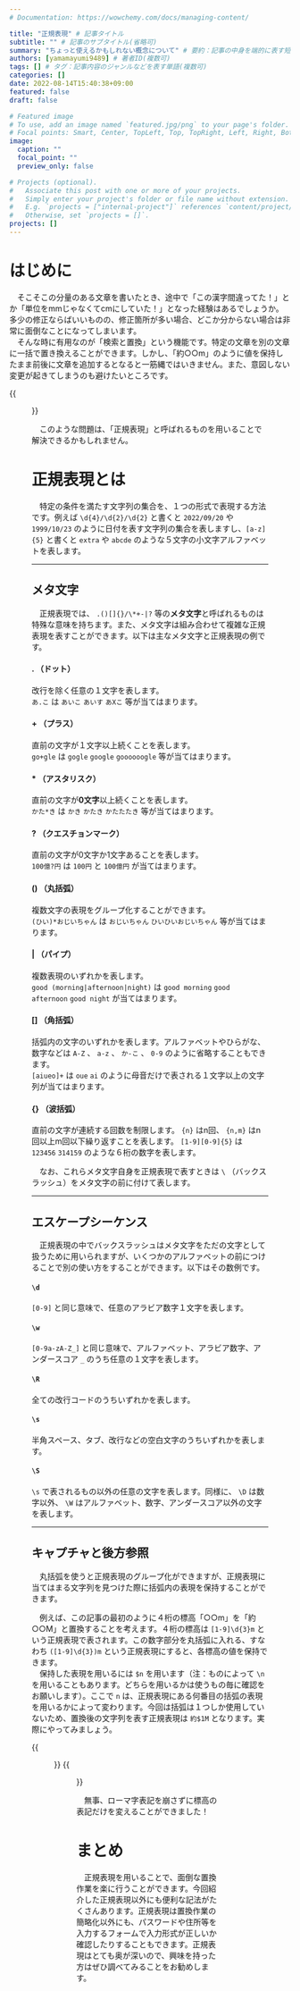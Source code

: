 ```yaml
---
# Documentation: https://wowchemy.com/docs/managing-content/

title: "正規表現" # 記事タイトル
subtitle: "" # 記事のサブタイトル(省略可)
summary: "ちょっと使えるかもしれない概念について" # 要約：記事の中身を端的に表す短い文章
authors: [yamamayumi9489] # 著者ID(複数可)
tags: [] # タグ：記事内容のジャンルなどを表す単語(複数可)
categories: []
date: 2022-08-14T15:40:38+09:00
featured: false
draft: false

# Featured image
# To use, add an image named `featured.jpg/png` to your page's folder.
# Focal points: Smart, Center, TopLeft, Top, TopRight, Left, Right, BottomLeft, Bottom, BottomRight.
image:
  caption: ""
  focal_point: ""
  preview_only: false

# Projects (optional).
#   Associate this post with one or more of your projects.
#   Simply enter your project's folder or file name without extension.
#   E.g. `projects = ["internal-project"]` references `content/project/deep-learning/index.md`.
#   Otherwise, set `projects = []`.
projects: []
---
```

# はじめに
　そこそこの分量のある文章を書いたとき、途中で「この漢字間違ってた！」とか「単位をmmじゃなくてcmにしていた！」となった経験はあるでしょうか。多少の修正ならばいいものの、修正箇所が多い場合、どこか分からない場合は非常に面倒なことになってしまいます。  
　そんな時に有用なのが「検索と置換」という機能です。特定の文章を別の文章に一括で置き換えることができます。しかし、「約○○m」のように値を保持したまま前後に文章を追加するとなると一筋縄ではいきません。また、意図しない変更が起きてしまうのも避けたいところです。

{{<figure src="./regexp_mistake.jpg" title="意図しない変更が起きてしまう例">}}

　このような問題は、「正規表現」と呼ばれるものを用いることで解決できるかもしれません。

# 正規表現とは
　特定の条件を満たす文字列の集合を、１つの形式で表現する方法です。例えば `\d{4}/\d{2}/\d{2}` と書くと `2022/09/20` や `1999/10/23` のように日付を表す文字列の集合を表しますし、`[a-z]{5}` と書くと `extra` や `abcde` のような５文字の小文字アルファベットを表します。

---

## メタ文字
　正規表現では、 `.()[]{}/\*+-|?` 等の**メタ文字**と呼ばれるものは特殊な意味を持ちます。また、メタ文字は組み合わせて複雑な正規表現を表すことができます。以下は主なメタ文字と正規表現の例です。

#### . （ドット）
改行を除く任意の１文字を表します。  
`あ.こ` は `あいこ` `あいす` `あXこ` 等が当てはまります。
#### + （プラス）
直前の文字が１文字以上続くことを表します。  
`go+gle` は `gogle` `google` `goooooogle` 等が当てはまります。
#### * （アスタリスク）
直前の文字が**0文字**以上続くことを表します。  
`かた*き` は `かき` `かたき` `かたたたき` 等が当てはまります。
#### ? （クエスチョンマーク）
直前の文字が0文字か1文字あることを表します。  
`100億?円` は `100円` と `100億円` が当てはまります。
#### () （丸括弧）
複数文字の表現をグループ化することができます。  
`(ひい)*おじいちゃん` は `おじいちゃん` `ひいひいおじいちゃん` 等が当てはまります。
#### | （パイプ）
複数表現のいずれかを表します。  
`good (morning|afternoon|night)` は `good morning` `good afternoon` `good night` が当てはまります。
#### [] （角括弧）
括弧内の文字のいずれかを表します。アルファベットやひらがな、数字などは `A-Z` 、 `a-z` 、 `か-こ` 、 `0-9` のように省略することもできます。  
`[aiueo]+` は `oue` `ai` のように母音だけで表される１文字以上の文字列が当てはまります。
#### {} （波括弧）
直前の文字が連続する回数を制限します。 `{n}` はn回、 `{n,m}` はn回以上m回以下繰り返すことを表します。  `[1-9][0-9]{5}` は `123456` `314159` のような６桁の数字を表します。

　なお、これらメタ文字自身を正規表現で表すときは `\` （バックスラッシュ）をメタ文字の前に付けて表します。

---

## エスケープシーケンス
　正規表現の中でバックスラッシュはメタ文字をただの文字として扱うために用いられますが、いくつかのアルファベットの前につけることで別の使い方をすることができます。以下はその数例です。

#### `\d`
`[0-9]` と同じ意味で、任意のアラビア数字１文字を表します。
#### `\w`
`[0-9a-zA-Z_]` と同じ意味で、アルファベット、アラビア数字、アンダースコア `_` のうち任意の１文字を表します。
#### `\R`
全ての改行コードのうちいずれかを表します。
#### `\s`
半角スペース、タブ、改行などの空白文字のうちいずれかを表します。
#### `\S`
`\s` で表されるもの以外の任意の文字を表します。同様に、 `\D` は数字以外、 `\W` はアルファベット、数字、アンダースコア以外の文字を表します。

---

## キャプチャと後方参照

　丸括弧を使うと正規表現のグループ化ができますが、正規表現に当てはまる文字列を見つけた際に括弧内の表現を保持することができます。

　例えば、この記事の最初のように４桁の標高「○○m」を「約○○M」と置換することを考えます。４桁の標高は `[1-9]\d{3}m` という正規表現で表されます。この数字部分を丸括弧に入れる、すなわち `([1-9]\d{3})m` という正規表現にすると、各標高の値を保持できます。  
　保持した表現を用いるには `$n` を用います（注：ものによって `\n` を用いることもあります。どちらを用いるかは使うもの毎に確認をお願いします）。ここで `n` は、正規表現にある何番目の括弧の表現を用いるかによって変わります。今回は括弧は１つしか使用していないため、置換後の文字列を表す正規表現は `約$1M` となります。実際にやってみましょう。

{{<figure src="./regexp_before.jpg" title="置換前">}}
{{<figure src="./regexp_after.jpg" title="置換後">}}

　無事、ローマ字表記を崩さずに標高の表記だけを変えることができました！

# まとめ
　正規表現を用いることで、面倒な置換作業を楽に行うことができます。今回紹介した正規表現以外にも便利な記法がたくさんあります。正規表現は置換作業の簡略化以外にも、パスワードや住所等を入力するフォームで入力形式が正しいか確認したりすることもできます。正規表現はとても奥が深いので、興味を持った方はぜひ調べてみることをお勧めします。